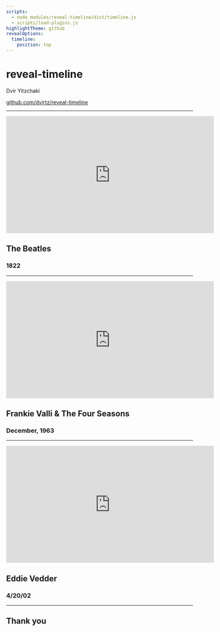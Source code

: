 ```yaml
---
scripts:
  - node_modules/reveal-timeline/dist/timeline.js
  - scripts/load-plugins.js
highlightTheme: github
revealOptions:
  timeline:
    position: top
---
```


<!-- .slide: data-timeline-title -->

# reveal-timeline

Dvir Yitzchaki

[github.com/dvirtz/reveal-timeline](github.com/dvirtz/reveal-timeline)

---

<!-- .slide: data-timeline-start-date="1822" -->

<iframe width="560" height="315" src="https://www.youtube.com/embed/MRkDU-48f3U" title="YouTube video player" frameborder="0" allow="accelerometer; autoplay; clipboard-write; encrypted-media; gyroscope; picture-in-picture" allowfullscreen></iframe>

## The Beatles
### 1822

---

<!-- .slide: data-timeline-start-date="1963-12" -->

<iframe width="560" height="315" src="https://www.youtube.com/embed/mTUhnIY3oRM" title="YouTube video player" frameborder="0" allow="accelerometer; autoplay; clipboard-write; encrypted-media; gyroscope; picture-in-picture" allowfullscreen></iframe>

## Frankie Valli & The Four Seasons 
### December, 1963

---

<!-- .slide: data-timeline-start-date="2022-04-20" -->

<iframe width="560" height="315" src="https://www.youtube.com/embed/ssSL9rAPczI" title="YouTube video player" frameborder="0" allow="accelerometer; autoplay; clipboard-write; encrypted-media; gyroscope; picture-in-picture" allowfullscreen></iframe>

## Eddie Vedder
### 4/20/02

---

## Thank you
